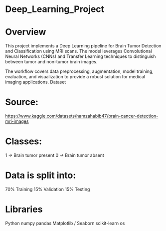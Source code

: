 # Deep_Learning_Project
# Overview
This project implements a Deep Learning pipeline for Brain Tumor Detection and Classification using MRI scans. The model leverages Convolutional Neural Networks (CNNs) and Transfer Learning techniques to distinguish between tumor and non-tumor brain images.

The workflow covers data preprocessing, augmentation, model training, evaluation, and visualization to provide a robust solution for medical imaging applications.
Dataset

# Source: 
https://www.kaggle.com/datasets/hamzahabib47/brain-cancer-detection-mri-images

# Classes:
1 → Brain tumor present
0 → Brain tumor absent

# Data is split into:
70% Training
15% Validation
15% Testing

# Libraries
Python
numpy
pandas
Matplotlib / Seaborn
scikit-learn
os
